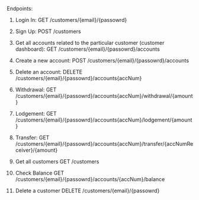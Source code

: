 Endpoints:

1. Login In:
GET      /customers/{email}/{passowrd}

2. Sign Up:
POST     /customers

3. Get all accounts related to the particular customer (customer dashboard):
GET      /customers/{email}/{passowrd}/accounts

4. Create a new account:
POST     /customers/{email}/{passowrd}/accounts

5. Delete an account:
DELETE   /customers/{email}/{passowrd}/accounts{accNum}

6. Withdrawal:
GET      /customers/{email}/{passowrd}/accounts{accNum}/withdrawal/{amount}

6. Lodgement:
GET      /customers/{email}/{passowrd}/accounts{accNum}/lodgement/{amount}

7. Transfer:
GET      /customers/{email}/{passowrd}/accounts{accNum}/transfer/{accNumReceiver}/{amount}

8. Get all customers
GET     /customers

9. Check Balance
GET      /customers/{email}/{passowrd}/accounts/{accNum}/balance

10. Delete a customer 
DELETE   /customers/{email}/{passowrd}